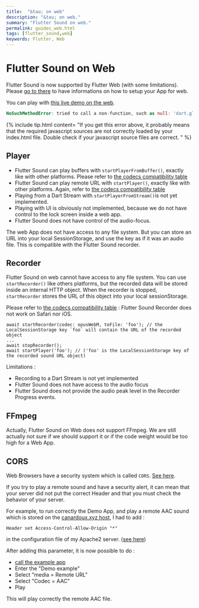 ```yaml
---
title:  "&tau; on web"
description: "&tau; on web."
summary: "Flutter Sound on web."
permalink: guides_web.html
tags: [flutter_sound,web]
keywords: Flutter, Web
---
```

# Flutter Sound on Web

Flutter Sound is now supported by Flutter Web \(with some limitations\). Please [go to there](flutter_sound_install.html#flutter-web) to have informations on how to setup your App for web.

You can play with [this live demo on the web](pages/flutter-sound/web_example/index.html).

```dart
NoSuchMethodError: tried to call a non-function, such as null: 'dart.global.newRecorderInstance'
```

{% include tip.html content=
"If you get this error above, it probably means that the required javascript sources are not correctly loaded by your index.html file.
Double check if your javascript source files are correct.
" %}

## Player

* Flutter Sound can play buffers with `startPlayerFromBuffer()`, exactly like with other platforms. Please refer to [the codecs compatibility table](guides_codec)
* Flutter Sound can play remote URL with `startPlayer()`, exactly like with other platforms. Again, refer to [the codecs compatibility table](guides_codec)
* Playing from a Dart Stream with `startPlayerFromStream()`is not yet implemented.
* Playing with UI is obviously not implemented, because we do not have control to the lock screen inside a web app.
* Flutter Sound does not have control of the audio-focus.

The web App does not have access to any file system. But you can store an URL into your local SessionStorage, and use the key as if it was an audio file. This is compatible with the Flutter Sound recorder.

## Recorder

Flutter Sound on web cannot have access to any file system. You can use `startRecorder()` like others platforms, but the recorded data will be stored inside an internal HTTP object. When the recorder is stopped, `startRecorder` stores the URL of this object into your local sessionStorage.

Please refer to [the codecs compatibility table](guides_codec) : Flutter Sound Recorder does not work on Safari nor iOS.

```text
await startRecorder(codec: opusWebM, toFile: 'foo'); // the LocalSessionStorage key `foo` will contain the URL of the recorded object
...
await stopRecorder();
await startPlayer('foo'); // ('foo' is the LocalSessionStorage key of the recorded sound URL object)
```

Limitations :

* Recording to a Dart Stream is not yet implemented
* Flutter Sound does not have access to the audio focus
* Flutter Sound does not provide the audio peak level in the Recorder Progress events.

## FFmpeg

Actually, Flutter Sound on Web does not support FFmpeg. We are still actually not sure if we should support it or if the code weight would be too high for a Web App.

## CORS

Web Browsers have a security system which is called `CORS`. [See here](https://developer.mozilla.org/en-US/docs/Web/HTTP/CORS).

If you try to play a remote sound and have a security alert, it can mean that your server did not put the correct Header
and that you must check the behavior of your server.

For example, to run correctly the Demo App, and play a remote AAC sound which is stored on the [canardoux.xyz host](https://www.canardoux.xyz/tau_sound/web_example/sample.aac),
I had to add :
```
Header set Access-Control-Allow-Origin "*"
```
in the configuration file of my Apache2 server.
([see here](https://enable-cors.org/server_apache.html))


After adding this parameter, it is now possible to do :
- [call the example app](https://www.canardoux.xyz/tau_sound/web_example/index.html)
- Enter the "Demo example"
- Select "media = Remote URL"
- Select "Codec = AAC"
- Play

This will play correctly the remote AAC file.